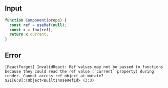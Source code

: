 
## Input

```javascript
function Component(props) {
  const ref = useRef(null);
  const x = foo(ref);
  return x.current;
}

```


## Error

```
[ReactForget] InvalidReact: Ref values may not be passed to functions because they could read the ref value (`current` property) during render. Cannot access ref object at mutate? $21[6:8]:TObject<BuiltInUseRefId> (3:3)
```
          
      